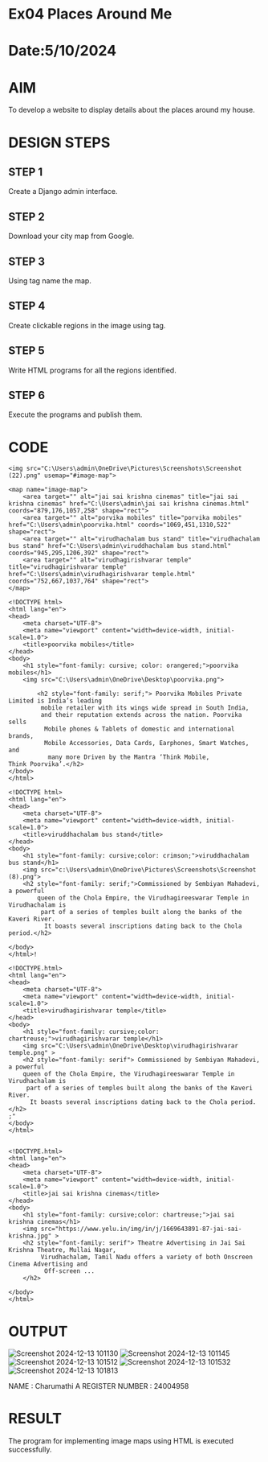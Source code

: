 # Ex04 Places Around Me
# Date:5/10/2024
# AIM
To develop a website to display details about the places around my house.

# DESIGN STEPS
## STEP 1
Create a Django admin interface.

## STEP 2
Download your city map from Google.

## STEP 3
Using <map> tag name the map.

## STEP 4
Create clickable regions in the image using <area> tag.

## STEP 5
Write HTML programs for all the regions identified.

## STEP 6
Execute the programs and publish them.

# CODE
```
<img src="C:\Users\admin\OneDrive\Pictures\Screenshots\Screenshot (22).png" usemap="#image-map">

<map name="image-map">
    <area target="" alt="jai sai krishna cinemas" title="jai sai krishna cinemas" href="C:\Users\admin\jai sai krishna cinemas.html" coords="879,176,1057,258" shape="rect">
    <area target="" alt="porvika mobiles" title="porvika mobiles" href="C:\Users\admin\poorvika.html" coords="1069,451,1310,522" shape="rect">
    <area target="" alt="virudhachalam bus stand" title="virudhachalam bus stand" href="C:\Users\admin\viruddhachalam bus stand.html" coords="945,295,1206,392" shape="rect">
    <area target="" alt="virudhagirishvarar temple" title="virudhagirishvarar temple" href="C:\Users\admin\virudhagirishvarar temple.html" coords="752,667,1037,764" shape="rect">
</map>

<!DOCTYPE html>
<html lang="en">
<head>
    <meta charset="UTF-8">
    <meta name="viewport" content="width=device-width, initial-scale=1.0">
    <title>poorvika mobiles</title>
</head>
<body>
    <h1 style="font-family: cursive; color: orangered;">poorvika mobiles</h1>
    <img src="C:\Users\admin\OneDrive\Desktop\poorvika.png">

        <h2 style="font-family: serif;"> Poorvika Mobiles Private Limited is India’s leading
         mobile retailer with its wings wide spread in South India, 
         and their reputation extends across the nation. Poorvika sells
          Mobile phones & Tablets of domestic and international brands, 
          Mobile Accessories, Data Cards, Earphones, Smart Watches, and
           many more Driven by the Mantra ‘Think Mobile, Think Poorvika’.</h2>
</body>
</html>

<!DOCTYPE html>
<html lang="en">
<head>
    <meta charset="UTF-8">
    <meta name="viewport" content="width=device-width, initial-scale=1.0">
    <title>viruddhachalam bus stand</title>
</head>
<body>
    <h1 style="font-family: cursive;color: crimson;">viruddhachalam bus stand</h1>
    <img src="c:\Users\admin\OneDrive\Pictures\Screenshots\Screenshot (8).png">
    <h2 style="font-family: serif;">Commissioned by Sembiyan Mahadevi, a powerful 
        queen of the Chola Empire, the Virudhagireeswarar Temple in Virudhachalam is
         part of a series of temples built along the banks of the Kaveri River.
          It boasts several inscriptions dating back to the Chola period.</h2>
    
</body>
</html>!

<!DOCTYPE.html>
<html lang="en">
<head>
    <meta charset="UTF-8">
    <meta name="viewport" content="width=device-width, initial-scale=1.0">
    <title>virudhagirishvarar temple</title>
</head>
<body>
    <h1 style="font-family: cursive;color: chartreuse;">virudhagirishvarar temple</h1>
    <img src="C:\Users\admin\OneDrive\Desktop\virudhagirishvarar temple.png" > 
    <h2 style="font-family: serif"> Commissioned by Sembiyan Mahadevi, a powerful 
    queen of the Chola Empire, the Virudhagireeswarar Temple in Virudhachalam is
     part of a series of temples built along the banks of the Kaveri River.
      It boasts several inscriptions dating back to the Chola period.</h2>
;"  
</body>
</html>


<!DOCTYPE.html>
<html lang="en">
<head>
    <meta charset="UTF-8">
    <meta name="viewport" content="width=device-width, initial-scale=1.0">
    <title>jai sai krishna cinemas</title>
</head>
<body>
    <h1 style="font-family: cursive;color: chartreuse;">jai sai krishna cinemas</h1>
    <img src="https://www.yelu.in/img/in/j/1669643891-87-jai-sai-krishna.jpg" > 
    <h2 style="font-family: serif"> Theatre Advertising in Jai Sai Krishna Theatre, Mullai Nagar,
         Virudhachalam, Tamil Nadu offers a variety of both Onscreen Cinema Advertising and
          Off-screen ...
    </h2>

</body>
</html>
```
# OUTPUT

![Screenshot 2024-12-13 101130](https://github.com/user-attachments/assets/b64096f4-702d-4e18-b500-40b759174557)
![Screenshot 2024-12-13 101145](https://github.com/user-attachments/assets/45f631a7-0c79-4bfe-bf8f-1a059f4291c9)
![Screenshot 2024-12-13 101512](https://github.com/user-attachments/assets/f7178add-caae-46a4-9e2e-52a923b2b757)
![Screenshot 2024-12-13 101532](https://github.com/user-attachments/assets/9c5f42f5-f5c4-4d90-ba3f-86c31f6ac85f)
![Screenshot 2024-12-13 101813](https://github.com/user-attachments/assets/ecd2c361-12bb-4412-a2bc-4634d94f685c)


NAME : Charumathi A
REGISTER NUMBER : 24004958



# RESULT
The program for implementing image maps using HTML is executed successfully.


